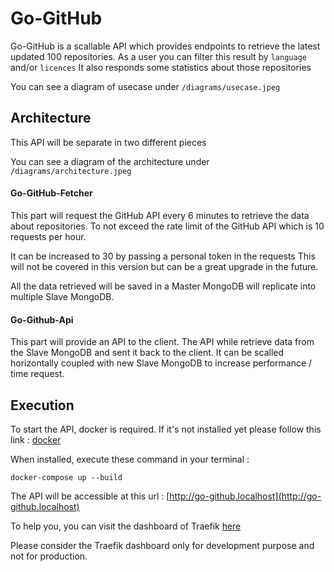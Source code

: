 # Go-GitHub 

Go-GitHub is a scallable API which provides endpoints to retrieve the latest updated 100 repositories.
As a user you can filter this result by `language` and/or `licences`
It also responds some statistics about those repositories

You can see a diagram of usecase under `/diagrams/usecase.jpeg`

## Architecture

This API will be separate in two different pieces

You can see a diagram of the architecture under `/diagrams/architecture.jpeg`


#### Go-GitHub-Fetcher

This part will request the GitHub API every 6 minutes to retrieve the data about repositories.
To not exceed the rate limit of the GitHub API which is 10 requests per hour.

It can be increased to 30 by passing a personal token in the requests
This will not be covered in this version but can be a great upgrade in the future.

All the data retrieved will be saved in a Master MongoDB will replicate into multiple Slave MongoDB.


#### Go-Github-Api

This part will provide an API to the client.
The API while retrieve data from the Slave MongoDB and sent it back to the client.
It can be scalled horizontally coupled with new Slave MongoDB to increase performance / time request. 


## Execution

To start the API, docker is required.
If it's not installed yet please follow this link : [docker](https://docs.docker.com/get-docker/)

When installed, execute these command in your terminal :

```shell
docker-compose up --build
```

The API will be accessible at this url : [http://go-github.localhost](http://go-github.localhost)

To help you, you can visit the dashboard of Traefik [here](http://localhost:8080)

Please consider the Traefik dashboard only for development purpose and not for production.